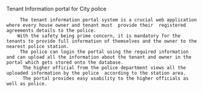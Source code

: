  Tenant Information portal for City police
 
         The tenant information portal system is a crucial web application where every house owner and tenant must  provide their  registered agreements details to the police.
        With the safety being prime concern, it is mandatory for the tenants to provide full information of themselves and the owner to the nearest police station.
         The police can login the portal using the required information and can upload all the information about the tenant and owner in the portal which gets stored onto the database.
          The higher official from the police department views all the uploaded information by the police  according to the station area.
          The portal provides easy usability to the higher officials as well as police.
